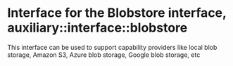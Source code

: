 # Interface for the Blobstore interface, auxiliary::interface::blobstore 

This interface can be used to support capability providers like local blob storage,
Amazon S3, Azure blob storage, Google blob storage, etc
